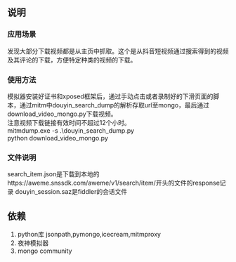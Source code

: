 ## 说明

### 应用场景

发现大部分下载视频都是从主页中抓取。这个是从抖音短视频通过搜索得到的视频及其评论的下载，方便特定种类的视频的下载。  

### 使用方法

模拟器安装好证书和xposed框架后，通过手动点击或者录制好的下滑页面的脚本，通过mitm中douyin_search_dump的解析存取url至mongo，最后通过download_video_mongo.py下载视频。  
注意视频下载链接有效时间不超过12个小时。   
mitmdump.exe -s .\douyin_search_dump.py   
python download_video_mongo.py 

### 文件说明

search_item.json是下载到本地的https://aweme.snssdk.com/aweme/v1/search/item/开头的文件的response记录
douyin_session.saz是fiddler的会话文件



## 依赖

1. python库 jsonpath,pymongo,icecream,mitmproxy 
2. 夜神模拟器 
3. mongo community

